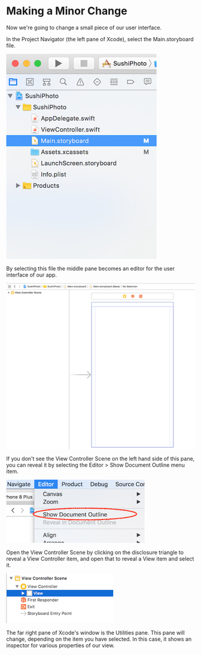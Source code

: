 # Making a Minor Change

Now we're going to change a small piece of our user interface.

In the Project Navigator \(the left pane of Xcode\), select the Main.storyboard file.

![](/assets/ProjectNavigator.png)

By selecting this file the middle pane becomes an editor for the user interface of our app.

![](/assets/InterfaceBuilder.png)

If you don't see the View Controller Scene on the left hand side of this pane, you can reveal it by selecting the Editor &gt; Show Document Outline menu item.

![](/assets/ShowDocumentOutline.png)

Open the View Controller Scene by clicking on the disclosure triangle to reveal a View Controller item, and open that to reveal a View item and select it.

![](/assets/ViewDocumentOutline.png)

The far right pane of Xcode's window is the Utilities pane. This pane will change, depending on the item you have selected. In this case, it shows an inspector for various properties of our view.



